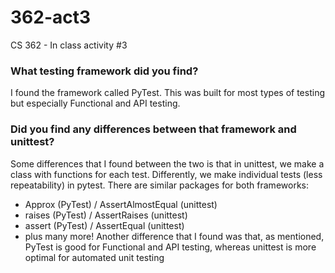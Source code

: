 # 362-act3
CS 362 - In class activity #3

### What testing framework did you find? 
  I found the framework called PyTest. This was built for most types of testing but especially Functional and API testing.  
### Did you find any differences between that framework and unittest?
  Some differences that I found between the two is that in unittest, we make a class with functions for each test. Differently, we make individual tests (less repeatability) in pytest.
  There are similar packages for both frameworks:
  * Approx (PyTest) / AssertAlmostEqual (unittest)
  * raises (PyTest) / AssertRaises (unittest)
  * assert (PyTest) / AssertEqual (unittest)
  * plus many more!
  Another difference that I found was that, as mentioned, PyTest is good for Functional and API testing, whereas unittest is more optimal for automated unit testing
